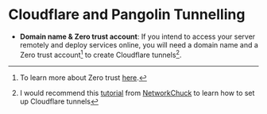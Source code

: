 # Cloudflare and Pangolin Tunnelling

- **Domain name & Zero trust account**: If you intend to access your server remotely and deploy services online, you will need a domain name and a Zero trust account[^4] to create Cloudflare tunnels[^5].

[^4]: To learn more about Zero trust [here](https://www.cloudflare.com/learning/security/what-is-zero-trust/).
[^5]: I would recommend this [tutorial](https://www.youtube.com/watch?v=ey4u7OUAF3c) from [NetworkChuck](https://www.youtube.com/channel/UC9x0AN7BWHpCDHSm9NiJFJQ) to learn how to set up Cloudflare tunnels
